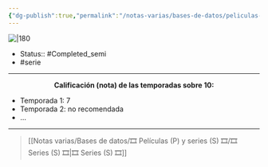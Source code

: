 ```yaml
---
{"dg-publish":true,"permalink":"/notas-varias/bases-de-datos/peliculas-p-y-series-s/s-b-the-beginning/"}
---
```



![|180](https://m.media-amazon.com/images/M/MV5BMzY2ZTcxODctOTk1OC00YTRkLWI5NDMtZGY3NGUxMzE1YzZjXkEyXkFqcGdeQXVyMTMxODk2OTU@._V1_SX300.jpg)

- Status:: #Completed_semi 
- #serie

---

**<center>Calificación (nota) de las temporadas sobre 10:</center>**

- Temporada 1: 7
- Temporada 2: no recomendada
- ...

---

> [[Notas varias/Bases de datos/🎞️ Películas (P) y series (S) 🎞️/🎞️ Series (S) 🎞️\|🎞️ Series (S) 🎞️]]
